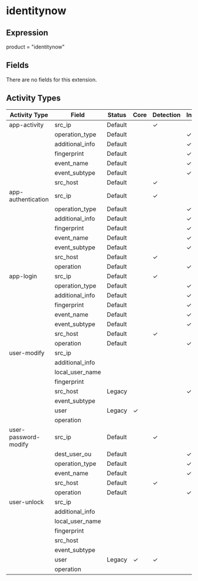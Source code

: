 identitynow
===========

Expression
----------

product = "identitynow"

Fields
------

There are no fields for this extension.

Activity Types
--------------

| Activity Type        | Field           | Status  | Core     | Detection | Informational |
| -------------------- | --------------- | ------- | -------- | --------- | ------------- |
| app-activity         | src_ip          | Default |          | &#10003;  |               |
|                      | operation_type  | Default |          |           | &#10003;      |
|                      | additional_info | Default |          |           | &#10003;      |
|                      | fingerprint     | Default |          |           | &#10003;      |
|                      | event_name      | Default |          |           | &#10003;      |
|                      | event_subtype   | Default |          |           | &#10003;      |
|                      | src_host        | Default |          | &#10003;  |               |
| app-authentication   | src_ip          | Default |          | &#10003;  |               |
|                      | operation_type  | Default |          |           | &#10003;      |
|                      | additional_info | Default |          |           | &#10003;      |
|                      | fingerprint     | Default |          |           | &#10003;      |
|                      | event_name      | Default |          |           | &#10003;      |
|                      | event_subtype   | Default |          |           | &#10003;      |
|                      | src_host        | Default |          | &#10003;  |               |
|                      | operation       | Default |          |           | &#10003;      |
| app-login            | src_ip          | Default |          | &#10003;  |               |
|                      | operation_type  | Default |          |           | &#10003;      |
|                      | additional_info | Default |          |           | &#10003;      |
|                      | fingerprint     | Default |          |           | &#10003;      |
|                      | event_name      | Default |          |           | &#10003;      |
|                      | event_subtype   | Default |          |           | &#10003;      |
|                      | src_host        | Default |          | &#10003;  |               |
|                      | operation       | Default |          |           | &#10003;      |
| user-modify          | src_ip          |         |          |           |               |
|                      | additional_info |         |          |           |               |
|                      | local_user_name |         |          |           |               |
|                      | fingerprint     |         |          |           |               |
|                      | src_host        | Legacy  |          |           | &#10003;      |
|                      | event_subtype   |         |          |           |               |
|                      | user            | Legacy  | &#10003; |           |               |
|                      | operation       |         |          |           |               |
| user-password-modify | src_ip          | Default |          | &#10003;  |               |
|                      | dest_user_ou    | Default |          |           | &#10003;      |
|                      | operation_type  | Default |          |           | &#10003;      |
|                      | event_name      | Default |          |           | &#10003;      |
|                      | src_host        | Default |          | &#10003;  |               |
|                      | operation       | Default |          |           | &#10003;      |
| user-unlock          | src_ip          |         |          |           |               |
|                      | additional_info |         |          |           |               |
|                      | local_user_name |         |          |           |               |
|                      | fingerprint     |         |          |           |               |
|                      | src_host        |         |          |           |               |
|                      | event_subtype   |         |          |           |               |
|                      | user            | Legacy  | &#10003; | &#10003;  |               |
|                      | operation       |         |          |           |               |

